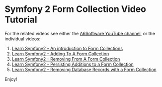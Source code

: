 Symfony 2 Form Collection Video Tutorial
========================

For the related videos see either the [A6Software YouTube channel][1], or the individual videos:

1.  [Learn Symfony2 - An introduction to Form Collections][2]
2.  [Learn Symfony2 - Adding To A Form Collection][3]
3.  [Learn Symfony2 - Removing From A Form Collection][4]
4.  [Learn Symfony2 - Persisting Additions to a Form Collection][5]
5.  [Learn Symfony2 - Removing Database Records with a Form Collection][6]

Enjoy!

[1]:  http://www.youtube.com/channel/UCUhecYvDt6rUJIg41aXfk3g
[2]:  http://www.youtube.com/watch?v=aFUH9wycs1Y
[3]:  http://www.youtube.com/watch?v=5sYHKV8lb-0
[4]:  http://www.youtube.com/watch?v=h2DrClR7gdU
[5]:  http://www.youtube.com/watch?v=z8kBf7ZdOGc
[6]:  http://www.youtube.com/watch?v=DicWrMRnTtU


